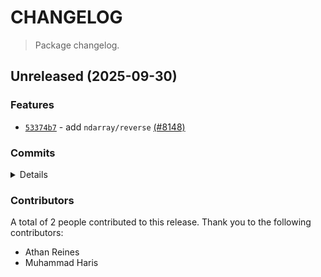 # CHANGELOG

> Package changelog.

<section class="release" id="unreleased">

## Unreleased (2025-09-30)

<section class="features">

### Features

-   [`53374b7`](https://github.com/stdlib-js/stdlib/commit/53374b70682123e2b0dab22b6f642a544bf31513) - add `ndarray/reverse` [(#8148)](https://github.com/stdlib-js/stdlib/pull/8148)

</section>

<!-- /.features -->

<section class="commits">

### Commits

<details>

-   [`53374b7`](https://github.com/stdlib-js/stdlib/commit/53374b70682123e2b0dab22b6f642a544bf31513) - **feat:** add `ndarray/reverse` [(#8148)](https://github.com/stdlib-js/stdlib/pull/8148) _(by Muhammad Haris, Athan Reines)_

</details>

</section>

<!-- /.commits -->

<section class="contributors">

### Contributors

A total of 2 people contributed to this release. Thank you to the following contributors:

-   Athan Reines
-   Muhammad Haris

</section>

<!-- /.contributors -->

</section>

<!-- /.release -->

